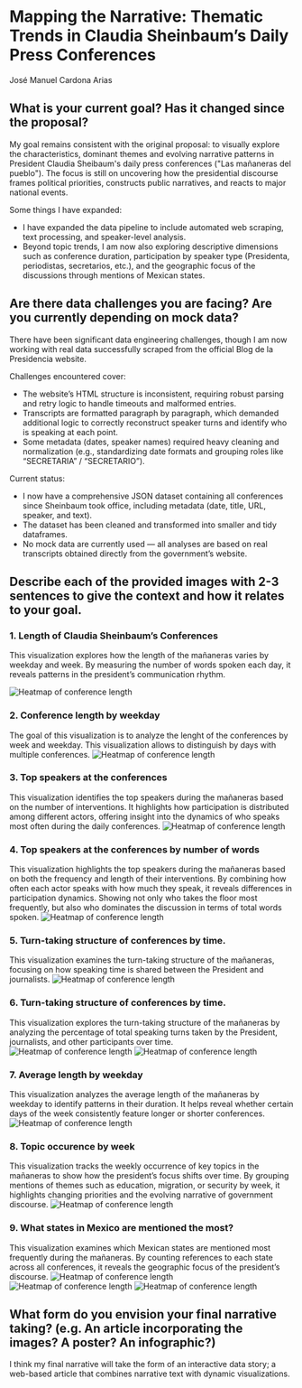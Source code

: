 # Mapping the Narrative: Thematic Trends in Claudia Sheinbaum’s Daily Press Conferences

José Manuel Cardona Arias

## What is your current goal? Has it changed since the proposal?

My goal remains consistent with the original proposal: to visually explore the characteristics, dominant themes and evolving narrative patterns in President Claudia Sheibaum's daily press conferences ("Las mañaneras del pueblo"). The focus is still on uncovering how the presidential discourse frames political priorities, constructs public narratives, and reacts to major national events. 

Some things I have expanded:
- I have expanded the data pipeline to include automated web scraping, text processing, and speaker-level analysis.
- Beyond topic trends, I am now also exploring descriptive dimensions such as conference duration, participation by speaker type (Presidenta, periodistas, secretarios, etc.), and the geographic focus of the discussions through mentions of Mexican states.

## Are there data challenges you are facing? Are you currently depending on mock data?
There have been significant data engineering challenges, though I am now working with real data successfully scraped from the official Blog de la Presidencia website. 

Challenges encountered cover:
- The website’s HTML structure is inconsistent, requiring robust parsing and retry logic to handle timeouts and malformed entries.
- Transcripts are formatted paragraph by paragraph, which demanded additional logic to correctly reconstruct speaker turns and identify who is speaking at each point.
- Some metadata (dates, speaker names) required heavy cleaning and normalization (e.g., standardizing date formats and grouping roles like “SECRETARIA” / “SECRETARIO”).
  
Current status:
- I now have a comprehensive JSON dataset containing all conferences since Sheinbaum took office, including metadata (date, title, URL, speaker, and text).
- The dataset has been cleaned and transformed into smaller and tidy dataframes.
- No mock data are currently used — all analyses are based on real transcripts obtained directly from the government’s website.

## Describe each of the provided images with 2-3 sentences to give the context and how it relates to your goal.

### 1. Length of Claudia Sheinbaum’s Conferences
This visualization explores how the length of the mañaneras varies by weekday and week. By measuring the number of words spoken each day, it reveals patterns in the president’s communication rhythm.

![Heatmap of conference length](/figures/static_visualizations/01_heatmap_daily_lengths.png)

### 2. Conference length by weekday
The goal of this visualization is to analyze the lenght of the conferences by week and weekday. This visualization allows to distinguish by days with multiple conferences.
![Heatmap of conference length](/figures/static_visualizations/02_heatmap_daily_lengths_fixed_width.png)

### 3. Top speakers at the conferences
This visualization identifies the top speakers during the mañaneras based on the number of interventions. It highlights how participation is distributed among different actors, offering insight into the dynamics of who speaks most often during the daily conferences.
![Heatmap of conference length](/figures/static_visualizations/03_top_speakers.png)

### 4. Top speakers at the conferences by number of words
This visualization highlights the top speakers during the mañaneras based on both the frequency and length of their interventions. By combining how often each actor speaks with how much they speak, it reveals differences in participation dynamics. Showing not only who takes the floor most frequently, but also who dominates the discussion in terms of total words spoken.
![Heatmap of conference length](/figures/static_visualizations/04_top_speakers_by_words.png)

### 5. Turn-taking structure of conferences by time. 
This visualization examines the turn-taking structure of the mañaneras, focusing on how speaking time is shared between the President and journalists.
![Heatmap of conference length](/figures/static_visualizations/05_turn_taking_ratio.png)

### 6. Turn-taking structure of conferences by time. 
This visualization explores the turn-taking structure of the mañaneras by analyzing the percentage of total speaking turns taken by the President, journalists, and other participants over time.
![Heatmap of conference length](/figures/static_visualizations/06_01_turns_share_daily.png)
![Heatmap of conference length](/figures/static_visualizations/06_02_turns_share_weekly.png)

### 7. Average length by weekday
This visualization analyzes the average length of the mañaneras by weekday to identify patterns in their duration. It helps reveal whether certain days of the week consistently feature longer or shorter conferences.
![Heatmap of conference length](/figures/static_visualizations/07_avg_length_by_weekday.png)

### 8. Topic occurence by week
This visualization tracks the weekly occurrence of key topics in the mañaneras to show how the president’s focus shifts over time. By grouping mentions of themes such as education, migration, or security by week, it highlights changing priorities and the evolving narrative of government discourse.
![Heatmap of conference length](/figures/static_visualizations/08_weekly_topic_trends.png)

### 9. What states in Mexico are mentioned the most?
This visualization examines which Mexican states are mentioned most frequently during the mañaneras. By counting references to each state across all conferences, it reveals the geographic focus of the president’s discourse.
![Heatmap of conference length](/figures/static_visualizations/09_01_most_mentioned_states.png)
![Heatmap of conference length](/figures/static_visualizations/09_02_most_mentioned_states_noEDOMEX.png)
![Heatmap of conference length](/figures/static_visualizations/10_state_mentions_map.png)

## What form do you envision your final narrative taking? (e.g. An article incorporating the images? A poster? An infographic?)

I think my final narrative will take the form of an interactive data story; a web-based article that combines narrative text with dynamic visualizations.
